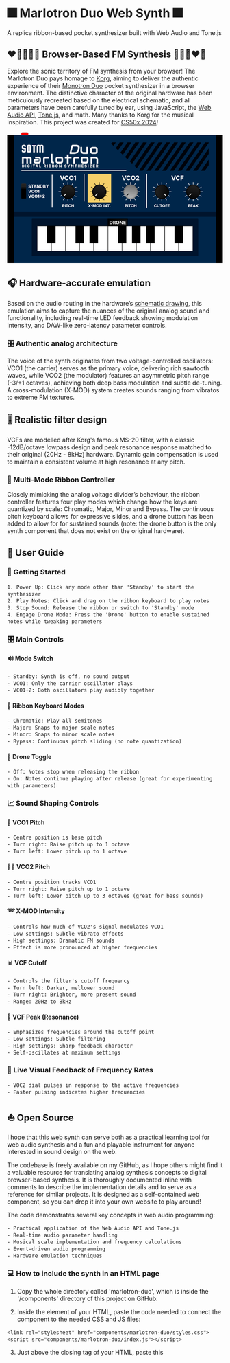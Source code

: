 # 🎆 Marlotron Duo Web Synth 🎆
A replica ribbon-based pocket synthesizer built with Web Audio and Tone.js

## ❤️‍🔥💥🌈💫 Browser-Based FM Synthesis 💫🌈💥❤️‍🔥

Explore the sonic territory of FM synthesis from your browser! The Marlotron Duo pays homage to [Korg](https://www.korg.com), aiming to deliver the authentic experience of their [Monotron Duo](https://www.korg.com/us/products/dj/monotron_duo/) pocket synthesizer in a browser environment. The distinctive character of the original hardware has been meticulously recreated based on the electrical schematic, and all parameters have been carefully tuned by ear, using JavaScript, the [Web Audio API](https://developer.mozilla.org/en-US/docs/Web/API/Web_Audio_API), [Tone.js](https://tonejs.github.io/), and math. Many thanks to Korg for the musical inspiration. This project was created for [CS50x 2024](#cs50x-2024-final-project)!

![Image of the Marlotron Duo web synth.](assets/images/marlotron-duo-screen.png)

## 🎧 Hardware-accurate emulation 

Based on the audio routing in the hardware’s [schematic drawing](https://www.korg.com/us/support/download/product/0/109/#manual), this emulation aims to capture the nuances of the original analog sound and functionality, including real-time LED feedback showing modulation intensity, and DAW-like zero-latency parameter controls.

### 🎛 Authentic analog architecture
The voice of the synth originates from two voltage-controlled oscillators: VCO1 (the carrier) serves as the primary voice, delivering rich sawtooth waves, while VCO2 (the modulator) features an asymmetric pitch range (-3/+1 octaves), achieving both deep bass modulation and subtle de-tuning. A cross-modulation (X-MOD) system creates sounds ranging from vibratos to extreme FM textures.

## 🎚 Realistic filter design

VCFs are modelled after Korg's famous MS-20 filter, with a classic -12dB/octave lowpass design and peak resonance response matched to their original (20Hz - 8kHz) hardware. Dynamic gain compensation is used to maintain a consistent volume at high resonance at any pitch.

### 🎹 Multi-Mode Ribbon Controller

Closely mimicking the analog voltage divider’s behaviour, the ribbon controller features four play modes which change how the keys are quantized by scale: Chromatic, Major, Minor and Bypass. The continuous pitch keyboard allows for expressive slides, and a drone button has been added to allow for for sustained sounds (note: the drone button is the only synth component that does not exist on the original hardware).

## 📜 User Guide

### 🚀 Getting Started

    1. Power Up: Click any mode other than 'Standby' to start the synthesizer
    2. Play Notes: Click and drag on the ribbon keyboard to play notes
    3. Stop Sound: Release the ribbon or switch to 'Standby' mode
    4. Engage Drone Mode: Press the 'Drone' button to enable sustained notes while tweaking parameters

### 🎛 Main Controls

#### 🔊 Mode Switch

    - Standby: Synth is off, no sound output
    - VCO1: Only the carrier oscillator plays
    - VCO1+2: Both oscillators play audibly together

#### 🎹 Ribbon Keyboard Modes

    - Chromatic: Play all semitones
    - Major: Snaps to major scale notes
    - Minor: Snaps to minor scale notes
    - Bypass: Continuous pitch sliding (no note quantization)

#### 🎼 Drone Toggle

    - Off: Notes stop when releasing the ribbon
    - On: Notes continue playing after release (great for experimenting with parameters)

### 📈 Sound Shaping Controls

#### 🎵 VCO1 Pitch

    - Centre position is base pitch
    - Turn right: Raise pitch up to 1 octave
    - Turn left: Lower pitch up to 1 octave

#### 🎵🎵 VCO2 Pitch

    - Centre position tracks VCO1
    - Turn right: Raise pitch up to 1 octave
    - Turn left: Lower pitch up to 3 octaves (great for bass sounds)

#### ➿ X-MOD Intensity

    - Controls how much of VCO2's signal modulates VCO1
    - Low settings: Subtle vibrato effects
    - High settings: Dramatic FM sounds
    - Effect is more pronounced at higher frequencies

#### 📊 VCF Cutoff

    - Controls the filter's cutoff frequency
    - Turn left: Darker, mellower sound
    - Turn right: Brighter, more present sound
    - Range: 20Hz to 8kHz

#### 🌋 VCF Peak (Resonance)

    - Emphasizes frequencies around the cutoff point
    - Low settings: Subtle filtering
    - High settings: Sharp feedback character
    - Self-oscillates at maximum settings

### 🚨 Live Visual Feedback of Frequency Rates

    - VOC2 dial pulses in response to the active frequencies
    - Faster pulsing indicates higher frequencies

## ⛵ Open Source

I hope that this web synth can serve both as a practical learning tool for web audio synthesis and a fun and playable instrument for anyone interested in sound design on the web.

The codebase is freely available on my GitHub, as I hope others might find it a valuable resource for translating analog synthesis concepts to digital browser-based synthesis. It is thoroughly documented inline with comments to describe the implementation details and to serve as a reference for similar projects. It is designed as a self-contained web component, so you can drop it into your own website to play around!

The code demonstrates several key concepts in web audio programming:

    - Practical application of the Web Audio API and Tone.js
    - Real-time audio parameter handling
    - Musical scale implementation and frequency calculations
    - Event-driven audio programming
    - Hardware emulation techniques
    
### 💻 How to include the synth in an HTML page

1. Copy the whole directory called 'marlotron-duo', which is inside the '/components' directory of this project on GitHub:

2. Inside the <head> element of your HTML, paste the code needed to connect the component to the needed CSS and JS files:
```
<link rel="stylesheet" href="components/marlotron-duo/styles.css">
<script src="components/marlotron-duo/index.js"></script>
```

3. Just above the closing </body> tag of your HTML, paste this <script>:
```
<script>
    document.addEventListener('DOMContentLoaded', () => {
        const container = document.getElementById('marlotron-duo-synth');
        MarlotronDuo.init(container);
    });
</script>
```

## 🧰 Code Guide

### 📦 Directory Structure
```
marlotron-duo/
│
├── index.html             # Main landing page with project description and synth embed
├── main.css               # Global styles for the landing page
│
└── components/
    └── marlotron-duo/     # Self-contained synth component
        ├── index.js       # Component initialization and registration
        ├── template.html  # Synth interface HTML template
        ├── styles.css     # Synth-specific styling
        │
        └── lib/               # Core synth functionality
            ├── dial.js        # Custom dial/knob control implementation
            ├── interface.js   # UI event handling and parameter management
            └── synth-core.js  # Audio engine and synthesis implementation
```   

### 📝 File Descriptions

```
    #### Root Level
        - index.html: Landing page that introduces the project and embeds the synth
        - main.css: Global styles for the landing page layout and typography
        
    #### Marlotron Duo Component
        - marlotron-duo/:
            - index.js: Component initialization and registration
            - template.html: Synth interface HTML template
            - styles.css: Synth-specific styling
            
    #### Library Files
        - marlotron-duo/lib/:
            - dial.js: DAW-like dial/knob control implementation
            - interface.js: UI event handling and parameter management
            - synth-core.js: Audio engine and synthesis implementation
                - Oscillator configuration and audio routing
                - Envelope handling and MS-20 filter emulation
                - Cross-modulation system
                - Musical scale handling
```

### ✨ Audio Signal Path
```
    VCO2 (Modulator)─→[VCA2]────→[Mixer]
    sawtooth               │       │
                           │       │
    VCO1 (Carrier)─→[VCA1]─┘       │
    sawtooth                       │
                                   ↓
                              [MS-20 VCF]
                             -12dB/octave
                                   │
                                   ↓
                         [Filter Compensation]
                                   │
                                   ↓
                             [Destination]
                              (Speakers)
```

### 🪢 Control Signal Path

#### ⚡ Oscillators
```
                        [Ribbon Position]───→[Note Calculator]───→[VCO1 Frequency]
                        │
                        └──→[Base Frequency]
                                ↑
    [VCO2 Pitch Slider]───→[Pitch Scaling]───┬──→[VCO2 Frequency]
    (-3/+1 octaves)                          │
                                             │
    [VCO1 Pitch Slider]───→[Pitch Scaling]───┘
    (±1 octave)
```

#### 🧨 X-MOD
```
    [X-MOD Slider]───→[Exponential Scaling]───→[xModGain]
        (^1.5)              │
                            ↓
    VCO2 Output───────→[VCO1 Frequency]
```

#### 🪩 Voltage Controlled Filters (VCFs)
```
    [VCF Cutoff Slider]───→[Exponential Scaling]───→[VCF Frequency]
    (20Hz - 8kHz)
```
```
    [VCF Peak Slider]───→[Exponential Scaling]───→[VCF Resonance]
    (Q: 0.5 - 50)                                      │
                                                       ↓
                                            [Filter Compensation Gain]
```

#### 🕹 Drone Button
```
    [Synth Mode]───→[VCA Gating]───→[VCA1/VCA2 Gains]
    [Drone Mode]──┘
```

## 🎓 CS50x 2024 Final Project

My journey into learning more JavaScript started out as a [final project](https://cs50.harvard.edu/x/2024/project/) for [CS50x 2024](https://cs50.harvard.edu/x/2024/), and quickly became a deep dive into web audio and synthesis. With serious time constraints, I decided to choose the idea that was most connected to my personal passion for electronic music and how it relates to programming. I had to pick something that would keep me burning the midnight oil as the deadline loomed closer, and FM synthesis was a sure bet.

I aimed to create a JavaScript replica of a small, simple, analog synthesizer I love made by Korg ([the Monotron Duo](https://www.korg.com/us/products/dj/monotron_duo/)) using the [Web Audio API](https://developer.mozilla.org/en-US/docs/Web/API/Web_Audio_API) and [Tone.js](https://tonejs.github.io/), emulating the [hardware specifications](https://www.korg.com/us/support/download/product/0/109/#manual) as closely as possible. I did bite off as much as I could chew without realizing it!

Following my heart allowed me to really engage with JavaScript, learn all about Tone.js and Web Audio API, and completely dissect an FM synthesizer based on its electrical schematic. This is very exciting!

After spending every spare moment fine tuning by ear the ranges of the oscillators and filters and translating that to code and mathematical calculations, I have never felt so intimate with an electronic instrument as I now do with my little synth. CS50 and Korg, thank you!

“Do what you love, you’ll never work a day in your life!”
 ~ [Letterkenny](https://www.youtube.com/watch?v=Z0sq3T5fErQ)

### 🛷 Built with an AI co-pilot

Note that AI was used to create this synth. It would be impossible to comment the code where it was used, since it helped me with everything. From assisting me to debug complex event listeners, to teaching me more concise syntax, to painstakingly reviewing the electrical schematics over and over again, to guiding me with the frequency and modulation calculations, to reviewing the code for best and DRYest practices, Claude 3.5 Sonnet was my invaluable co-pilot.
